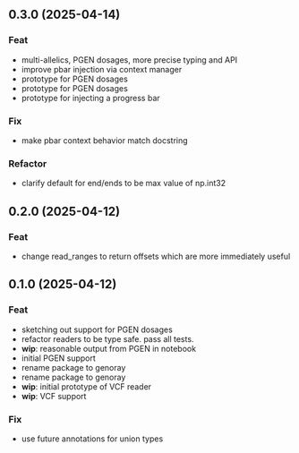 ## 0.3.0 (2025-04-14)

### Feat

- multi-allelics, PGEN dosages, more precise typing and API
- improve pbar injection via context manager
- prototype for PGEN dosages
- prototype for PGEN dosages
- prototype for injecting a progress bar

### Fix

- make pbar context behavior match docstring

### Refactor

- clarify default for end/ends to be max value of np.int32

## 0.2.0 (2025-04-12)

### Feat

- change read_ranges to return offsets which are more immediately useful

## 0.1.0 (2025-04-12)

### Feat

- sketching out support for PGEN dosages
- refactor readers to be type safe. pass all tests.
- **wip**: reasonable output from PGEN in notebook
- initial PGEN support
- rename package to genoray
- rename package to genoray
- **wip**: initial prototype of VCF reader
- **wip**: VCF support

### Fix

- use future annotations for union types
